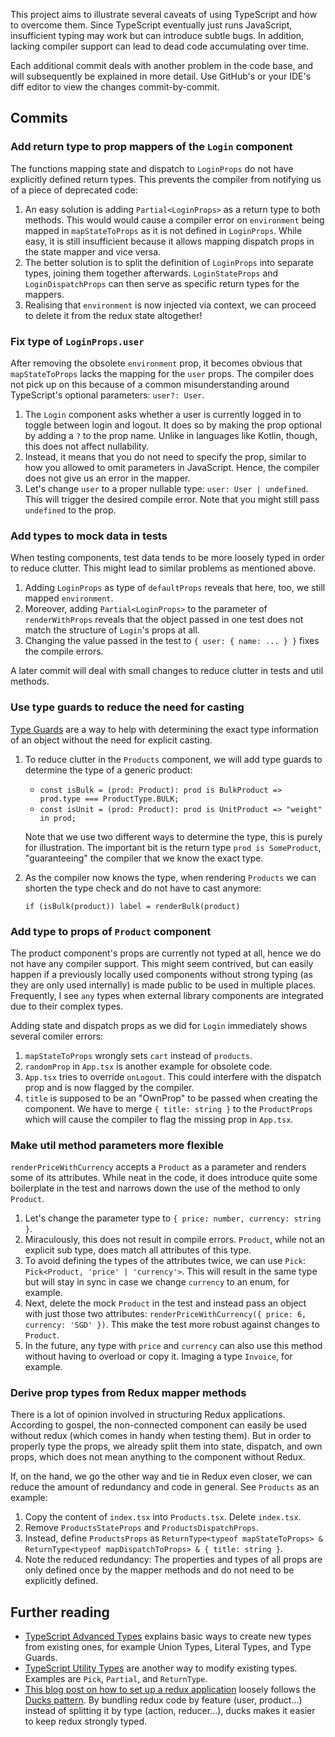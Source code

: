 This project aims to illustrate several caveats of using TypeScript and how to overcome them. Since TypeScript eventually just runs JavaScript, insufficient typing may work but can introduce subtle bugs. In addition, lacking compiler support can lead to dead code accumulating over time. 

Each additional commit deals with another problem in the code base, and will subsequently be explained in more detail. Use GitHub's or your IDE's diff editor to view the changes commit-by-commit.

## Commits

### Add return type to prop mappers of the `Login` component

The functions mapping state and dispatch to `LoginProps` do not have explicitly defined return types. This prevents the compiler from notifying us of a piece of deprecated code:
1. An easy solution is adding `Partial<LoginProps>` as a return type to both methods. This would would cause a compiler error on `environment` being mapped in `mapStateToProps` as it is not defined in `LoginProps`. While easy, it is still insufficient because it allows mapping dispatch props in the state mapper and vice versa.
2. The better solution is to split the definition of `LoginProps` into separate types, joining them together afterwards. `LoginStateProps` and `LoginDispatchProps` can then serve as specific return types for the mappers.
3. Realising that `environment` is now injected via context, we can proceed to delete it from the redux state altogether!

### Fix type of `LoginProps.user`

After removing the obsolete `environment` prop, it becomes obvious that `mapStateToProps` lacks the mapping for the `user` props. The compiler does not pick up on this because of a common misunderstanding around TypeScript's optional parameters: `user?: User`.
1. The `Login` component asks whether a user is currently logged in to toggle between login and logout. It does so by making the prop optional by adding a `?` to the prop name. Unlike in languages like Kotlin, though, this does not affect nullability.
2. Instead, it means that you do not need to specify the prop, similar to how you allowed to omit parameters in JavaScript. Hence, the compiler does not give us an error in the mapper.
3. Let's change `user` to a proper nullable type: `user: User | undefined`. This will trigger the desired compile error. Note that you might still pass `undefined` to the prop.

### Add types to mock data in tests

When testing components, test data tends to be more loosely typed in order to reduce clutter. This might lead to similar problems as mentioned above.
1. Adding `LoginProps` as type of `defaultProps` reveals that here, too, we still mapped `environment`.
2. Moreover, adding `Partial<LoginProps>` to the parameter of `renderWithProps` reveals that the object passed in one test does not match the structure of `Login`'s props at all.
3. Changing the value passed in the test to `{ user: { name: ... } }` fixes the compile errors.

A later commit will deal with small changes to reduce clutter in tests and util methods.

### Use type guards to reduce the need for casting

[Type Guards](https://www.typescriptlang.org/docs/handbook/advanced-types.html#type-guards-and-differentiating-types) are a way to help with determining the exact type information of an object without the need for explicit casting.
1. To reduce clutter in the `Products` component, we will add type guards to determine the type of a generic product:
    - `const isBulk = (prod: Product): prod is BulkProduct => prod.type === ProductType.BULK;`
    - `const isUnit = (prod: Product): prod is UnitProduct => "weight" in prod;`

    Note that we use two different ways to determine the type, this is purely for illustration. The important bit is the return type `prod is SomeProduct`, "guaranteeing" the compiler that we know the exact type.
2. As the compiler now knows the type, when rendering `Products` we can shorten the type check and do not have to cast anymore: 
    
    `if (isBulk(product)) label = renderBulk(product)`

### Add type to props of `Product` component

The product component's props are currently not typed at all, hence we do not have any compiler support. This might seem contrived, but can easily happen if a previously locally used components without strong typing (as they are only used internally) is made public to be used in multiple places. Frequently, I see `any` types when external library components are integrated due to their complex types. 

Adding state and dispatch props as we did for `Login` immediately shows several comiler errors:
1. `mapStateToProps` wrongly sets `cart` instead of `products`.
2. `randomProp` in `App.tsx` is another example for obsolete code.
3. `App.tsx` tries to override `onLogout`. This could interfere with the dispatch prop and is now flagged by the compiler.
4. `title` is supposed to be an "OwnProp" to be passed when creating the component. We have to merge `{ title: string }` to the `ProductProps` which will cause the compiler to flag the missing prop in `App.tsx`.

### Make util method parameters more flexible

`renderPriceWithCurrency` accepts a `Product` as a parameter and renders some of its attributes. While neat in the code, it does introduce quite some boilerplate in the test and narrows down the use of the method to only `Product`.
1. Let's change the parameter type to `{ price: number, currency: string }`.
2. Miraculously, this does not result in compile errors. `Product`, while not an explicit sub type, does match all attributes of this type.
3. To avoid defining the types of the attributes twice, we can use `Pick`: `Pick<Product, 'price' | 'currency'>`. This will result in the same type but will stay in sync in case we change `currency` to an enum, for example.
4. Next, delete the mock `Product` in the test and instead pass an object with just those two attributes: `renderPriceWithCurrency({ price: 6, currency: 'SGD' })`. This make the test more robust against changes to `Product`.
5. In the future, any type with `price` and `currency` can also use this method without having to overload or copy it. Imaging a type `Invoice`, for example.

### Derive prop types from Redux mapper methods

There is a lot of opinion involved in structuring Redux applications. According to gospel, the non-connected component can easily be used without redux (which comes in handy when testing them). But in order to properly type the props, we already split them into state, dispatch, and own props, which does not mean anything to the component without Redux.

If, on the hand, we go the other way and tie in Redux even closer, we can reduce the amount of redundancy and code in general. See `Products` as an example:
1. Copy the content of `index.tsx` into `Products.tsx`. Delete `index.tsx`. 
2. Remove `ProductsStateProps` and `ProductsDispatchProps`.
3. Instead, define `ProductsProps` as `ReturnType<typeof mapStateToProps> & ReturnType<typeof mapDispatchToProps> & { title: string }`.
4. Note the reduced redundancy: The properties and types of all props are only defined once by the mapper methods and do not need to be explicitly defined.

## Further reading
* [TypeScript Advanced Types](https://www.typescriptlang.org/docs/handbook/advanced-types.html) explains basic ways to create new types from existing ones, for example Union Types, Literal Types, and Type Guards.
* [TypeScript Utility Types](https://www.typescriptlang.org/docs/handbook/utility-types.html) are another way to modify existing types. Examples are `Pick`, `Partial`, and `ReturnType`.
* [This blog post on how to set up a redux application](https://levelup.gitconnected.com/set-up-a-typescript-react-redux-project-35d65f14b869) loosely follows the [Ducks pattern](https://redux.js.org/style-guide/style-guide#structure-files-as-feature-folders-or-ducks). By bundling redux code by feature (user, product...) instead of splitting it by type (action, reducer...), ducks makes it easier to keep redux strongly typed.

